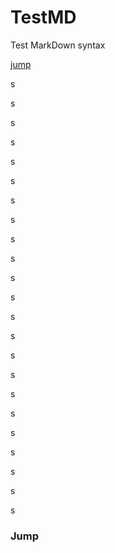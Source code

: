 # TestMD
Test MarkDown syntax

[jump](#1)

s

s

s

s

s

s

s

s

s

s

s

s

s

s

s

s

s

s

s

s

s

s

s

### <span id="1">Jump</span>
